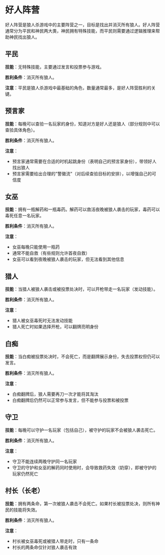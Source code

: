 # 好人阵营

好人阵营是狼人杀游戏中的主要阵营之一，目标是找出并消灭所有狼人。好人阵营通常分为平民和神民两大类，神民拥有特殊技能，而平民则需要通过逻辑推理来帮助神民找出狼人。

## 平民

**技能**：无特殊技能，主要通过发言和投票参与游戏。

**胜利条件**：消灭所有狼人。

**注意**：平民是狼人杀游戏中最基础的角色，数量通常最多，是好人阵营胜利的关键。

## 预言家

**技能**：每晚可以查验一名玩家的身份，知道对方是好人还是狼人（部分规则中可以查验具体角色）。

**胜利条件**：消灭所有狼人。

**注意**：
- 预言家通常需要在合适的时机起跳身份（表明自己的预言家身份），带领好人找出狼人
- 预言家需要给出合理的"警徽流"（对后续查验目标的安排），以增强自己的可信度

## 女巫

**技能**：拥有一瓶解药和一瓶毒药。解药可以救活夜晚被狼人袭击的玩家，毒药可以毒死任意一名玩家。

**胜利条件**：消灭所有狼人。

**注意**：
- 女巫每晚只能使用一瓶药
- 通常不能自救（有些规则允许首夜自救）
- 女巫可以看到夜晚被狼人袭击的玩家，但无法看到其他信息

## 猎人

**技能**：当猎人被狼人袭击或被投票处决时，可以开枪带走一名玩家（发动技能）。

**胜利条件**：消灭所有狼人。

**注意**：
- 猎人被女巫毒死时无法发动技能
- 猎人死亡时如果选择开枪，可以翻牌亮明身份

## 白痴

**技能**：当白痴被投票处决时，不会死亡，而是翻牌展示身份，失去投票权但仍可以发言。

**胜利条件**：消灭所有狼人。

**注意**：
- 白痴翻牌后，狼人需要再刀一次才能将其淘汰
- 白痴翻牌后仍然可以正常参与发言，但不能参与投票和被投票

## 守卫

**技能**：每晚可以守护一名玩家（包括自己），被守护的玩家不会被狼人袭击死亡。

**胜利条件**：消灭所有狼人。

**注意**：
- 守卫不能连续两晚守护同一名玩家
- 守卫的守护和女巫的解药同时使用时，会导致救药失效（奶穿），即被守护的玩家仍然死亡

## 村长（长老）

**技能**：拥有两条命，第一次被狼人袭击不会死亡。如果村长被投票处决，则所有神民的技能将失效。

**胜利条件**：消灭所有狼人。

**注意**：
- 村长被女巫毒死或被猎人带走时，只有一条命
- 村长的两条命仅针对狼人袭击有效
